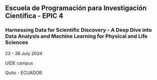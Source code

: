 ## Escuela de Programación para Investigación Científica - EPIC 4

### Harnessing Data for Scientific Discovery - A Deep Dive into Data Analysis and Machine Learning for Physical and Life Sciences

22 - 26 July 2024

UIDE campus

Quito - ECUADOR
